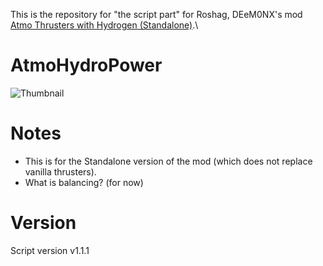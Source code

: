 This is the repository for "the script part" for Roshag, DEeM0NX's mod [Atmo Thrusters with Hydrogen (Standalone)](https://steamcommunity.com/sharedfiles/filedetails/?id=2807922557).\

# AtmoHydroPower
![Thumbnail](thumb.jpg)

# Notes
- This is for the Standalone version of the mod (which does not replace vanilla thrusters).
- What is balancing? (for now)

# Version
Script version v1.1.1